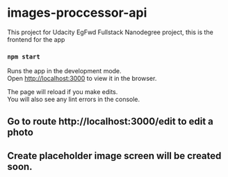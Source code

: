 # images-proccessor-api
This project for Udacity EgFwd Fullstack Nanodegree project, this is the frontend for the app


### `npm start`

Runs the app in the development mode.\
Open [http://localhost:3000](http://localhost:3000) to view it in the browser.

The page will reload if you make edits.\
You will also see any lint errors in the console.

## Go to route http://localhost:3000/edit to edit a photo
## Create placeholder image screen will be created soon.